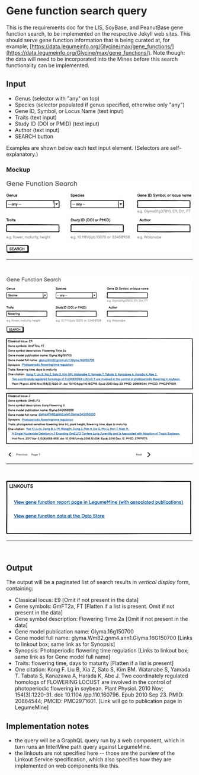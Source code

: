# Gene function search query

This is the requirements doc for the LIS, SoyBase, and PeanutBase gene function search, to be implemented on the respective Jekyll web sites. This should serve gene function information that is being curated at, for example, [https://data.legumeinfo.org/Glycine/max/gene_functions/](https://data.legumeinfo.org/Glycine/max/gene_functions/). Note though: the data will need to be incorporated into the Mines before this search functionality can be implemented.

## Input

- Genus (selector with "any" on top)
- Species (selector populated if genus specified, otherwise only "any")
- Gene ID, Symbol, or Locus Name (text input)
- Traits (text input)
- Study ID (DOI or PMID) (text input)
- Author (text input)
- SEARCH button

Examples are shown below each text input element. (Selectors are self-explanatory.)

### Mockup

![image](Gene_function_search.png)

<hr><br>

![image](Gene_function_search_and_results.png)

<hr><br>

![image](Gene_function_linkouts.png)

<hr><br>

## Output

The output will be a paginated list of search results in *vertical display* form, containing:

- Classical locus: E9  [Omit if not present in the data]
- Gene symbols: GmFT2a, FT  [Flatten if a list is present. Omit if not present in the data]
- Gene symbol description: Flowering Time 2a  [Omit if not present in the data]
- Gene model publication name: Glyma.16g150700
- Gene model full name: glyma.Wm82.gnm4.ann1.Glyma.16G150700  [Links to linkout box; same link as for Synopsis]
- Synopsis: Photoperiodic flowering time regulation  [Links to linkout box; same link as for Gene model full name]
- Traits: flowering time, days to maturity  [Flatten if a list is present]
- One citation: Kong F. Liu B, Xia Z, Sato S, Kim BM. Watanabe S, Yamada T. Tabata S, Kanazawa A, Harada K, Abe J.
    Two coordinately regulated homologs of FLOWERING LOCUST are involved in the control of photoperiodic flowering in soybean.
    Plant Physiol. 2010 Nov; 154(3):1220-31. doi: 10.1104 /pp.110.160796. Epub 2010 Sep 23. PMID: 20864544; PMCID: PMC2971601.
  [Link will go to publication page in LegumeMine]

## Implementation notes

- the query will be a GraphQL query run by a web component, which in turn runs an InterMine path query against LegumeMine.
- the linkouts are not specified here -- those are the purview of the Linkout Service specification, which also specifies how they are implemented on web components like this.

